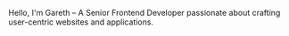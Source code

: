 Hello, I'm Gareth – A Senior Frontend Developer passionate about crafting user-centric websites and applications.
